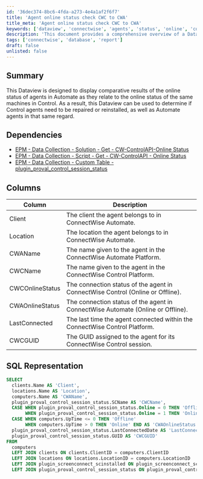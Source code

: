 ```yaml
---
id: '36dec374-8bc6-4fda-a273-4e4a1af2f6f7'
title: 'Agent online status check CWC to CWA'
title_meta: 'Agent online status check CWC to CWA'
keywords: ['dataview', 'connectwise', 'agents', 'status', 'online', 'control', 'repair', 'reinstall']
description: 'This document provides a comprehensive overview of a Dataview designed to display comparative results of the online status of agents in ConnectWise Automate and Control. It includes details on dependencies, column descriptions, and SQL representation to facilitate the monitoring and management of agent statuses.'
tags: ['connectwise', 'database', 'report']
draft: false
unlisted: false
---
```


## Summary

This Dataview is designed to display comparative results of the online status of agents in Automate as they relate to the online status of the same machines in Control. As a result, this Dataview can be used to determine if Control agents need to be repaired or reinstalled, as well as Automate agents in that same regard.

## Dependencies

- [EPM - Data Collection - Solution - Get - CW-ControlAPI-Online Status](<../../solutions/Get - CW-ControlAPI-Online Status.md>)
- [EPM - Data Collection - Script - Get - CW-ControlAPI - Online Status](<../scripts/Get - CW-ControlAPI - Online Status.md>)
- [EPM - Data Collection - Custom Table - plugin_proval_control_session_status](<../tables/plugin_proval_control_session_status.md>)

## Columns

| Column             | Description                                                                                  |
|--------------------|----------------------------------------------------------------------------------------------|
| Client             | The client the agent belongs to in ConnectWise Automate.                                    |
| Location           | The location the agent belongs to in ConnectWise Automate.                                  |
| CWAName            | The name given to the agent in the ConnectWise Automate Platform.                           |
| CWCName            | The name given to the agent in the ConnectWise Control Platform.                            |
| CWCOnlineStatus    | The connection status of the agent in ConnectWise Control (Online or Offline).             |
| CWAOnlineStatus     | The connection status of the agent in ConnectWise Automate (Online or Offline).            |
| LastConnected      | The last time the agent connected within the ConnectWise Control Platform.                   |
| CWCGUID            | The GUID assigned to the agent for its ConnectWise Control session.                          |

## SQL Representation

```sql
SELECT 
  clients.Name AS 'Client', 
  locations.Name AS 'Location', 
  computers.Name AS 'CWAName', 
  plugin_proval_control_session_status.SCName AS 'CWCName', 
  CASE WHEN plugin_proval_control_session_status.Online = 0 THEN 'Offline' 
       WHEN plugin_proval_control_session_status.Online = 1 THEN 'Online' END AS 'CWCOnlineStatus', 
  CASE WHEN computers.UpTime <= 0 THEN 'Offline' 
       WHEN computers.UpTime > 0 THEN 'Online' END AS 'CWAOnlineStatus', 
  plugin_proval_control_session_status.LastConnectedDate AS 'LastConnected', 
  plugin_proval_control_session_status.GUID AS 'CWCGUID' 
FROM 
  computers 
  LEFT JOIN clients ON clients.ClientID = computers.ClientID 
  LEFT JOIN locations ON locations.LocationID = computers.LocationID 
  LEFT JOIN plugin_screenconnect_scinstalled ON plugin_screenconnect_scinstalled.ComputerId = computers.ComputerID 
  LEFT JOIN plugin_proval_control_session_status ON plugin_proval_control_session_status.GUID = plugin_screenconnect_scinstalled.SessionGUID
```



